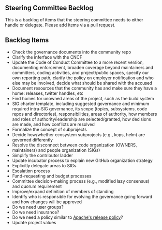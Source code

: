 ## Steering Committee Backlog

This is a backlog of items that the steering committee needs to either handle or delegate. Please add items via a pull request.


## Backlog Items

- Check the governance documents into the community repo
- Clarify the inferface with the CNCF
- Update the Code of Conduct Committee to a more recent version, documenting enforcement, broaden coverage
  beyond maintainers and committers, coding activities, and project/public spaces, specify our own reporting
  path, clarify the policy on employer notification and who else may be involved, decide what should
  be shared with the accused
- Document resources that the community has and make sure they have a home: releases, twitter handles, etc
- Find homes for unowned areas of the project, such as the build system
- SIG charter template, including suggested governance and minimum required intra-SIG governance, its scope 
  (topics, subsystems, code repos and directories), responsibilities, areas of authority, how members and roles
  of authority/leadership are selected/granted, how decisions are made, and how conflicts are resolved
- Formalize the concept of subprojects
- Decide how/whether ecosystem subprojects (e.g., kops, helm) are governed differently
- Resolve the disconnect between code organization (OWNERS, maintainers) and people organization (SIGs)
- Simplify the contributor ladder
- Update incubator process to explain new GitHub organization strategy
- Explicitly delegate areas to SIGs
- Escalation process
- Fund-requesting and budget processes
- Committee decision-making process (e.g., modified lazy consensus) and quorum requirement
- Improve/expand definition of members of standing
- Identify who is responsible for evolving the governance going forward and how changes will be approved
- Do we need user groups?
- Do we need insurance?
- Do we need a policy similar to [Apache's release policy](http://www.apache.org/legal/release-policy.html)?
- Update project values
